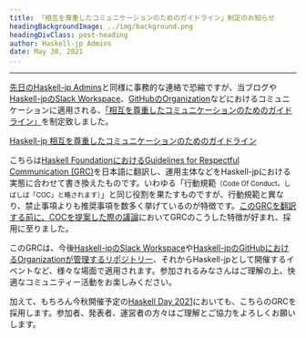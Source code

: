 ```yaml
---
title: 「相互を尊重したコミュニケーションのためのガイドライン」制定のお知らせ
headingBackgroundImage: ../img/background.png
headingDivClass: post-heading
author: Haskell-jp Admins
date: May 30, 2021
...
```

---

[先日のHaskell-jp Admins](about_admins.html)と同様に事務的な連絡で恐縮ですが、当ブログや[Haskell-jpのSlack Workspace](https://haskell.jp/signin-slack.html)、[GitHubのOrganization](https://github.com/haskell-jp)などにおけるコミュニケーションに適用される、[「相互を尊重したコミュニケーションのためのガイドライン」](https://github.com/haskell-jp/community/blob/master/GRC.md)を制定致しました。

[Haskell-jp 相互を尊重したコミュニケーションのためのガイドライン](https://github.com/haskell-jp/community/blob/master/GRC.md)

こちらは[Haskell FoundationにおけるGuidelines for Respectful Communication (GRC)](https://haskell.foundation/guidelines-for-respectful-communication/)を日本語に翻訳し、運用主体などをHaskell-jpにおける実態に合わせて書き換えたものです。いわゆる「行動規範<small>（Code Of Conduct。しばしば「COC」と略されます）</small>」と同じ役割を果たすものですが、行動規範と異なり、禁止事項よりも推奨事項を数多く挙げているのが特徴です。[このGRCを翻訳する前に、COCを提案した際の議論](https://github.com/haskell-jp/community/pull/29)においてGRCのこうした特徴が好まれ、採用に至りました。

このGRCは、今後[Haskell-jpのSlack Workspace](https://haskell.jp/signin-slack.html)や[Haskell-jpのGitHubにおけるOrganizationが管理するリポジトリー](https://github.com/haskell-jp/)、それからHaskell-jpとして開催するイベントなど、様々な場面で適用されます。参加されるみなさんはご理解の上、快適なコミュニティー活動をお楽しみください。

加えて、もちろん今秋開催予定の[Haskell Day 2021](https://haskell.jp/haskell-day-2021/)においても、こちらのGRCを採用します。参加者、発表者、運営者の方々はご理解とご協力をよろしくお願いします。
